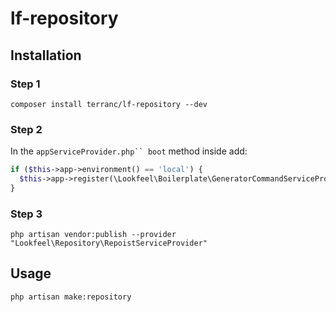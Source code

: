 # lf-repository

## Installation

### Step 1

```shell
composer install terranc/lf-repository --dev
```
### Step 2
In the `appServiceProvider.php`` boot` method inside add:
```php
if ($this->app->environment() == 'local') {
  $this->app->register(\Lookfeel\Boilerplate\GeneratorCommandServiceProvider::class);
}
```

### Step 3

```shell
php artisan vendor:publish --provider "Lookfeel\Repository\RepoistServiceProvider" 
```


## Usage

```shell
php artisan make:repository
```
